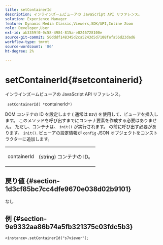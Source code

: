 ```yaml
---
title: setContainerId
description: インラインズームビューアの JavaScript API リファレンス。
solution: Experience Manager
feature: Dynamic Media Classic,Viewers,SDK/API,Inline Zoom
role: Developer,User
exl-id: ab3359f0-0c58-4984-815a-e0246728100e
source-git-commit: 50dddf148345d2ca5243d5d7108fefa56d23dad6
workflow-type: tm+mt
source-wordcount: '86'
ht-degree: 2%

---
```


# setContainerId{#setcontainerid}

インラインズームビューアの JavaScript API リファレンス。

` setContainerId( *`containerId`*)`

DOM コンテナの ID を設定します ( 通常は `DIV`) を使用して、ビューアを挿入します。 このメソッドを呼び出すまでにコンテナ要素を作成する必要はありません。 ただし、コンテナは、 `init()` が実行されます。 の前に呼び出す必要があります。 `init()`. ビューアの設定情報が `config` JSON オブジェクトをコンストラクターに追加します。

<table id="table_896DFF34A68A403DB93A6D597461A573"> 
 <tbody> 
  <tr> 
   <td colname="col1"> <p> <span class="codeph"> <span class="varname"> containerId </span> </span> </p> </td> 
   <td colname="col2"> <p> <span class="codeph"> {string} </span> コンテナの ID。 </p> </td> 
  </tr> 
 </tbody> 
</table>

## 戻り値 {#section-1d3cf85bc7cc4dfe9670e038d02b9101}

なし

## 例 {#section-9e9332aa86b74a5fb321375c03fdc5b3}

```
<instance>.setContainerId("s7viewer");
```
